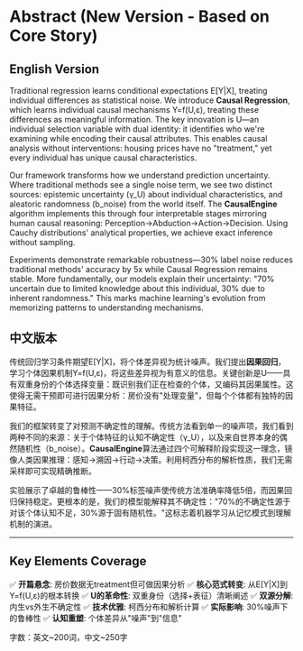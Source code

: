 # Abstract (New Version - Based on Core Story)

## English Version

Traditional regression learns conditional expectations E[Y|X], treating individual differences as statistical noise. We introduce **Causal Regression**, which learns individual causal mechanisms Y=f(U,ε), treating these differences as meaningful information. The key innovation is U—an individual selection variable with dual identity: it identifies who we're examining while encoding their causal attributes. This enables causal analysis without interventions: housing prices have no "treatment," yet every individual has unique causal characteristics.

Our framework transforms how we understand prediction uncertainty. Where traditional methods see a single noise term, we see two distinct sources: epistemic uncertainty (γ_U) about individual characteristics, and aleatoric randomness (b_noise) from the world itself. The **CausalEngine** algorithm implements this through four interpretable stages mirroring human causal reasoning: Perception→Abduction→Action→Decision. Using Cauchy distributions' analytical properties, we achieve exact inference without sampling.

Experiments demonstrate remarkable robustness—30% label noise reduces traditional methods' accuracy by 5x while Causal Regression remains stable. More fundamentally, our models explain their uncertainty: "70% uncertain due to limited knowledge about this individual, 30% due to inherent randomness." This marks machine learning's evolution from memorizing patterns to understanding mechanisms.

## 中文版本

传统回归学习条件期望E[Y|X]，将个体差异视为统计噪声。我们提出**因果回归**，学习个体因果机制Y=f(U,ε)，将这些差异视为有意义的信息。关键创新是U——具有双重身份的个体选择变量：既识别我们正在检查的个体，又编码其因果属性。这使得无需干预即可进行因果分析：房价没有"处理变量"，但每个个体都有独特的因果特征。

我们的框架转变了对预测不确定性的理解。传统方法看到单一的噪声项，我们看到两种不同的来源：关于个体特征的认知不确定性（γ_U），以及来自世界本身的偶然随机性（b_noise）。**CausalEngine**算法通过四个可解释阶段实现这一理念，镜像人类因果推理：感知→溯因→行动→决策。利用柯西分布的解析性质，我们无需采样即可实现精确推断。

实验展示了卓越的鲁棒性——30%标签噪声使传统方法准确率降低5倍，而因果回归保持稳定。更根本的是，我们的模型能解释其不确定性："70%的不确定性源于对该个体认知不足，30%源于固有随机性。"这标志着机器学习从记忆模式到理解机制的演进。

---

## Key Elements Coverage

✅ **开篇悬念**: 房价数据无treatment但可做因果分析
✅ **核心范式转变**: 从E[Y|X]到Y=f(U,ε)的根本转换
✅ **U的革命性**: 双重身份（选择+表征）清晰阐述
✅ **双源分解**: 内生vs外生不确定性
✅ **技术优雅**: 柯西分布和解析计算
✅ **实际影响**: 30%噪声下的鲁棒性
✅ **认知重塑**: 个体差异从"噪声"到"信息"

字数：英文~200词，中文~250字